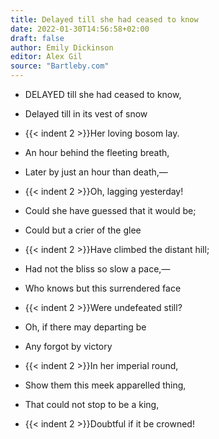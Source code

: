 ```yaml
---
title: Delayed till she had ceased to know
date: 2022-01-30T14:56:58+02:00
draft: false
author: Emily Dickinson
editor: Alex Gil
source: "Bartleby.com"
---
```


- DELAYED till she had ceased to know,
- Delayed till in its vest of snow
- {{< indent 2 >}}Her loving bosom lay.
- An hour behind the fleeting breath,
- Later by just an hour than death,—
- {{< indent 2 >}}Oh, lagging yesterday!


- Could she have guessed that it would be;
- Could but a crier of the glee
- {{< indent 2 >}}Have climbed the distant hill;
- Had not the bliss so slow a pace,—
- Who knows but this surrendered face
- {{< indent 2 >}}Were undefeated still?


- Oh, if there may departing be
- Any forgot by victory
- {{< indent 2 >}}In her imperial round,
- Show them this meek apparelled thing,
- That could not stop to be a king,
- {{< indent 2 >}}Doubtful if it be crowned!
